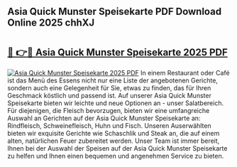 ## Asia Quick Munster Speisekarte PDF Download Online 2025 chhXJ

# <h2><a href="http://gc8aro.nevu.top/?p=Asia+Quick+Munster+Speisekarte">🔗 👉🔴 Asia Quick Munster Speisekarte 2025 PDF</a></h2>

[![Asia Quick Munster Speisekarte 2025 PDF](https://i.imgur.com/dBaPXMq.png)](http://gc8aro.nevu.top/?p=Asia+Quick+Munster+Speisekarte)
In einem Restaurant oder Café ist das Menü des Essens nicht nur eine Liste der angebotenen Gerichte, sondern auch eine Gelegenheit für Sie, etwas zu finden, das für Ihren Geschmack köstlich und passend ist. Auf unserer Asia Quick Munster Speisekarte bieten wir leichte und neue Optionen an - unser Salatbereich. Für diejenigen, die Fleisch bevorzugen, bieten wir eine umfangreiche Auswahl an Gerichten auf der Asia Quick Munster Speisekarte an: Rindfleisch, Schweinefleisch, Huhn und Fisch. Unseren Auserwählten bieten wir exquisite Gerichte wie Schaschlik und Steak an, die auf einem alten, natürlichen Feuer zubereitet werden. Unser Team ist immer bereit, Ihnen bei der Auswahl der Speisen auf der Asia Quick Munster Speisekarte zu helfen und Ihnen einen bequemen und angenehmen Service zu bieten.
